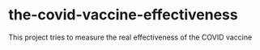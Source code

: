 # the-covid-vaccine-effectiveness
This project tries to measure the real effectiveness of the COVID vaccine
